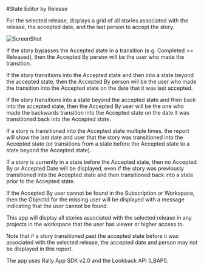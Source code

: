 #State Editor by Release

For the selected release, displays a grid of all stories associated with the release, the accepted date,
and the last person to accept the story.

![ScreenShot](/images/state-editoris-by-release.png)

If the story bypasses the Accepted state in a transition (e.g. Completed >> Released), then the Accepted By
person will be the user who made the transition.

If the story transitions into the Accepted state and then into a state beyond the accepted state, then the
Accepted By person will be the user who made the transition into the Accepted state on the date that it was
last accepted.

If the story transitions into a state beyond the accepted state and then back into the accepted state,
then the Accepted By user will be the one who made the backwards transition into the Accepted state on the date
it was transitioned back into the Accepted state.

If a story is transitioned into the Accepted state multiple times, the report will show the last date and user
that the story was transitioned into the Accepted state (or transitions from a state before the Accepted
state to a state beyond the Accepted state).

If a story is currently in a state before the Accepted state, then no Accepted By or Accepted Date will be
displayed, even if the story was previously transitioned into the Accepted state and then transitioned back
into a state prior to the Accepted state.

If the Accepted By user cannot be found in the Subscription or Workspace, then the Objectid for the
missing user will be displayed with a message indicating that the user cannot be found. 

This app will display all stories associated with the selected release in any projects in the workspace
that the user has viewer or higher access to.

Note that if a story transitioned past the accepted state before it was associated with the selected release, the
accepted date and person may not be displayed in this report.

The app uses Rally App SDK v2.0 and the Lookback API (LBAPI).